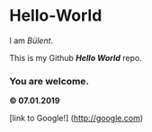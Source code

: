 # Hello-World

I am *Bülent*.

This is my Github ***Hello World*** repo.

### You are welcome.

**© 07.01.2019**

[link to Google!] (http://google.com)
